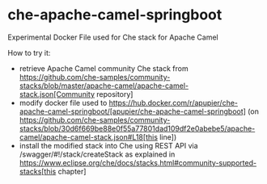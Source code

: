 # che-apache-camel-springboot

Experimental Docker File used for Che stack for Apache Camel

How to try it:
- retrieve Apache Camel community Che stack from https://github.com/che-samples/community-stacks/blob/master/apache-camel/apache-camel-stack.json[Community repository]
- modify docker file used to https://hub.docker.com/r/apupier/che-apache-camel-springboot/[apupier/che-apache-camel-springboot] (on https://github.com/che-samples/community-stacks/blob/30d6f669be88e0f55a77801dad109df2e0abebe5/apache-camel/apache-camel-stack.json#L18[this line]) 
- install the modified stack into Che using REST API via <yourCheInstanceURL>/swagger/#!/stack/createStack as explained in https://www.eclipse.org/che/docs/stacks.html#community-supported-stacks[this chapter]
